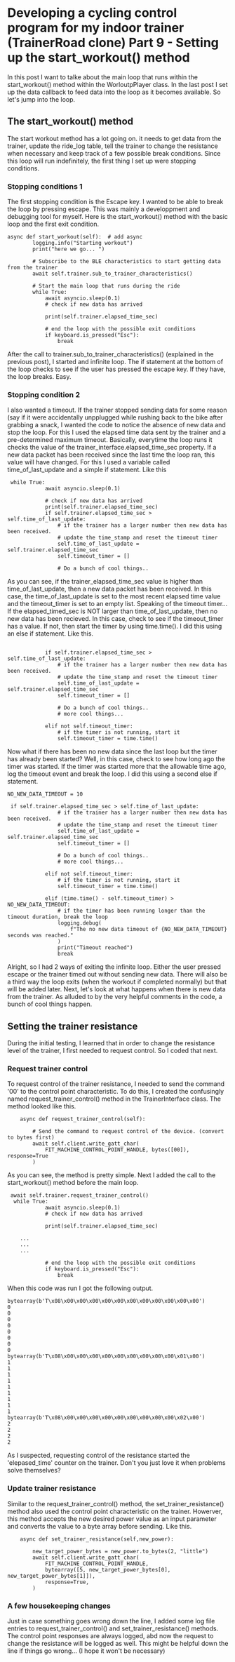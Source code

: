 # Developing a cycling control program for my indoor trainer (TrainerRoad clone) Part 9 - Setting up the start_workout() method 
In this post I want to talke about the main loop that runs within the start_workout() method within the WorloutpPlayer class. In the last post I set up the data callback to feed data into the loop as it becomes available. So let's jump into the loop. 

## The start_workout() method
The start workout method has a lot going on. it needs to get data from the trainer, update the ride_log table, tell the trainer to change the resistance when necessary and keep track of a few possible break conditions.
Since this loop will run indefinitely, the first thing I set up were stopping conditions. 

### Stopping conditions 1
The first stopping condition is the Escape key. I wanted to be able to break the loop by pressing escape. This was mainly a developpment and debugging tool for myself. 
Here is the start_workout() method with the basic loop and the first exit condition. 
```
async def start_workout(self):  # add async
        logging.info("Starting workout")
        print("here we go... ")

        # Subscribe to the BLE characteristics to start getting data from the trainer
        await self.trainer.sub_to_trainer_characteristics()

        # Start the main loop that runs during the ride
        while True:
            await asyncio.sleep(0.1)
            # check if new data has arrived

            print(self.trainer.elapsed_time_sec)

            # end the loop with the possible exit conditions
            if keyboard.is_pressed("Esc"):
                break
```
After the call to trainer.sub_to_trainer_characteristics() (explained in the previous post), I started and infinite loop. The if statement at the bottom of the loop checks to see if the user has pressed the escape key. If they have, the loop breaks. Easy. 

### Stopping condition 2
I also wanted a timeout. If the trainer stopped sending data for some reason (say if it were accidentally unpplugged while rushing back to the bike after grabbing a snack, I wanted the code to notice the absence of new data and stop the loop. 
For this I used the elapsed time data sent by the trainer and a pre-determined maximum timeout. Basically, everytime the loop runs it checks the value of the trainer_interface.elapsed_time_sec property. If a new data packet has been received since the last time the loop ran, this value will have changed.
For this I used a variable called time_of_last_update and a simple if statement. Like this
```
 while True:
            await asyncio.sleep(0.1)
            
            # check if new data has arrived
            print(self.trainer.elapsed_time_sec)
            if self.trainer.elapsed_time_sec > self.time_of_last_update:
                # if the trainer has a larger number then new data has been received.
                # update the time_stamp and reset the timeout timer
                self.time_of_last_update = self.trainer.elapsed_time_sec
                self.timeout_timer = []

                # Do a bunch of cool things..
```
As you can see, if the trainer_elapsed_time_sec value is higher than time_of_last_update, then a new data packet has been received. In this case, the time_of_last_update is set to the most recent elapsed time value and the timeout_timer is set to an empty list. 
Speaking of the timeout timer... 
If the elapsed_timed_sec is NOT larger than time_of_last_update, then no new data has been recieved. 
In this case, check to see if the timeout_timer has a value. If not, then start the timer by using time.time(). I did this using an else if statement. Like this. 
```

            if self.trainer.elapsed_time_sec > self.time_of_last_update:
                # if the trainer has a larger number then new data has been received.
                # update the time_stamp and reset the timeout timer
                self.time_of_last_update = self.trainer.elapsed_time_sec
                self.timeout_timer = []

                # Do a bunch of cool things..
                # more cool things...

            elif not self.timeout_timer:
                # if the timer is not running, start it
                self.timeout_timer = time.time()

```
Now what if there has been no new data since the last loop but the timer has already been started? Well, in this case, check to see how long ago the timer was started. If the timer was started more that the allowable time ago, log the timeout event and break the loop. I did this using a second else if statement. 
```
NO_NEW_DATA_TIMEOUT = 10

 if self.trainer.elapsed_time_sec > self.time_of_last_update:
                # if the trainer has a larger number then new data has been received.
                # update the time_stamp and reset the timeout timer
                self.time_of_last_update = self.trainer.elapsed_time_sec
                self.timeout_timer = []

                # Do a bunch of cool things..
                # more cool things...

            elif not self.timeout_timer:
                # if the timer is not running, start it
                self.timeout_timer = time.time()

            elif (time.time() - self.timeout_timer) > NO_NEW_DATA_TIMEOUT:
                # if the timer has been running longer than the timeout duration, break the loop
                logging.debug(
                    f"The no new data timeout of {NO_NEW_DATA_TIMEOUT} seconds was reached."
                )
                print("Timeout reached")
                break
```
Alright, so I had 2 ways of exiting the infinite loop. Either the user pressed escape or the trainer timed out without sending new data. There will also be a third way the loop exits (when the workout if completed normally) but that will be added later. 
Next, let's look at what happens when there is new data from the trainer. As alluded to by the very helpful comments in the code, a bunch of cool things happen. 

## Setting the trainer resistance 
During the initial testing, I learned that in order to change the resistance level of the trainer, I first needed to request control. So I coded that next. 

### Request trainer control
To request control of the trainer resistance, I needed to send the command '00' to the control point characteristic. To do this, I created the confusingly named request_trainer_control() method in the TrainerInterface class.
The method looked like this.
```
    async def request_trainer_control(self):

        # Send the command to request control of the device. (convert to bytes first)
        await self.client.write_gatt_char(
            FIT_MACHINE_CONTROL_POINT_HANDLE, bytes([00]), response=True
        )

```
As you can see, the method is pretty simple. 
Next I added the call to the start_workout() method before the main loop.
```
 await self.trainer.request_trainer_control()
  while True:
            await asyncio.sleep(0.1)
            # check if new data has arrived

            print(self.trainer.elapsed_time_sec)

    ...
    ...
    ...
    
            # end the loop with the possible exit conditions
            if keyboard.is_pressed("Esc"):
                break

```
When this code was run I got the following output.
```
bytearray(b'T\x08\x00\x00\x00\x00\x00\x00\x00\x00\x00\x00\x00')
0
0
0
0
0
0
0
0
bytearray(b'T\x08\x00\x00\x00\x00\x00\x00\x00\x00\x00\x01\x00')
1
1
1
1
1
1
1
1
1
bytearray(b'T\x08\x00\x00\x00\x00\x00\x00\x00\x00\x00\x02\x00')
2
2
2
2
```
As I suspected, requesting control of the resistance started the 'elepased_time' counter on the trainer. Don't you just love it when problems solve themselves?

### Update trainer resistance
Similar to the request_trainer_control() method, the set_trainer_resistance() method also used the control point characteristic on the trainer. Howerver, this method accepts the new desired power value as an input parameter and converts the value to a byte array before sending. Like this. 
```
    async def set_trainer_resistance(self,new_power):

        new_target_power_bytes = new_power.to_bytes(2, "little")
        await self.client.write_gatt_char(
            FIT_MACHINE_CONTROL_POINT_HANDLE,
            bytearray([5, new_target_power_bytes[0], new_target_power_bytes[1]]),
            response=True,
        )
```


### A few housekeeping changes 
Just in case something goes wrong down the line, I added some log file entries to request_trainer_control() and set_trainer_resistance() methods. The control point responses are always logged, abd now the request to change the resistance will be logged as well. This might be helpful down the line if things go wrong... (I hope it won't be necessary)
